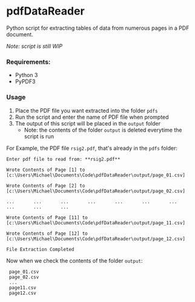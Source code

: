 # pdfDataReader
Python script for extracting tables of data from numerous pages in a PDF document. 

*Note: script is still WIP* 


### Requirements:

* Python 3
* PyPDF3

### Usage

1. Place the PDF file you want extracted into the folder `pdfs`
2. Run the script and enter the name of PDF file when prompted
3. The output of this script will be placed in the `output` folder
    * Note: the contents of the folder `output` is deleted everytime the script is run


For Example, the PDF file `rsig2.pdf`, that's already in the `pdfs` folder:


    Enter pdf file to read from: **rsig2.pdf**

    Wrote Contents of Page [1] to [c:\Users\Michael\Documents\Code\pdfDataReader\output/page_01.csv]

    Wrote Contents of Page [2] to [c:\Users\Michael\Documents\Code\pdfDataReader\output/page_02.csv]

    ...       ...       ...       ...       ...       ...       ...       ...       ...       ...
    
    Wrote Contents of Page [11] to [c:\Users\Michael\Documents\Code\pdfDataReader\output/page_11.csv]

    Wrote Contents of Page [12] to [c:\Users\Michael\Documents\Code\pdfDataReader\output/page_12.csv]

    File Extraction Completed
    
 Now when we check the contents of the folder `output`:
 
     page_01.csv
     page_02.csv
     ...
     page11.csv
     page12.csv
  
